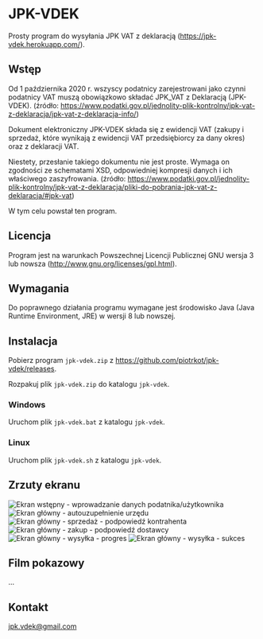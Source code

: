 # JPK-VDEK
Prosty program do wysyłania JPK VAT z deklaracją (https://jpk-vdek.herokuapp.com/).

## Wstęp
Od 1 października 2020 r. wszyscy podatnicy zarejestrowani jako czynni podatnicy
VAT muszą obowiązkowo składać JPK_VAT z Deklaracją (JPK-VDEK).
(źródło: https://www.podatki.gov.pl/jednolity-plik-kontrolny/jpk-vat-z-deklaracja/jpk-vat-z-deklaracja-info/)

Dokument elektroniczny JPK-VDEK składa się z ewidencji VAT
(zakupy i sprzedaż, które wynikają z ewidencji VAT przedsiębiorcy za dany okres)
oraz z deklaracji VAT.

Niestety, przesłanie takiego dokumentu nie jest proste. Wymaga on zgodności ze
schematami XSD, odpowiedniej kompresji danych i ich właściwego zaszyfrowania.
(źródło: https://www.podatki.gov.pl/jednolity-plik-kontrolny/jpk-vat-z-deklaracja/pliki-do-pobrania-jpk-vat-z-deklaracja/#jpk-vat)

W tym celu powstał ten program.

## Licencja

Program jest na warunkach Powszechnej Licencji Publicznej GNU wersja 3 lub nowsza (http://www.gnu.org/licenses/gpl.html).

## Wymagania

Do poprawnego działania programu wymagane jest środowisko Java (Java Runtime Environment, JRE)
w wersji 8 lub nowszej.

## Instalacja

Pobierz program `jpk-vdek.zip` z https://github.com/piotrkot/jpk-vdek/releases.

Rozpakuj plik `jpk-vdek.zip` do katalogu `jpk-vdek`.

### Windows

Uruchom plik `jpk-vdek.bat` z katalogu `jpk-vdek`.

### Linux

Uruchom plik `jpk-vdek.sh` z katalogu `jpk-vdek`.

## Zrzuty ekranu

![](../master/screens/Ekran%20wstępny%20-%20wprowadzanie%20danych%20podatnika.png?raw=true "Ekran wstępny - wprowadzanie danych podatnika/użytkownika")
![](../master/screens/Ekran%20główny%20-%20autouzupełnienie%20urzędu.png?raw=true "Ekran główny - autouzupełnienie urzędu")
![](../master/screens/Ekran%20główny%20-%20sprzedaż%20-%20podpowiedź%20kontrahenta.png?raw=true "Ekran główny - sprzedaż - podpowiedź kontrahenta")
![](../master/screens/Ekran%20główny%20-%20zakup%20-%20podpowiedź%20dostawcy.png?raw=true "Ekran główny - zakup - podpowiedź dostawcy")
![](../master/screens/Ekran%20główny%20-%20wysyłka%20-%20progres.png?raw=true "Ekran główny - wysyłka - progres")
![](../master/screens/Ekran%20główny%20-%20wysyłka%20-%20sukces.png?raw=true "Ekran główny - wysyłka - sukces")

## Film pokazowy

...

## Kontakt

jpk.vdek@gmail.com

